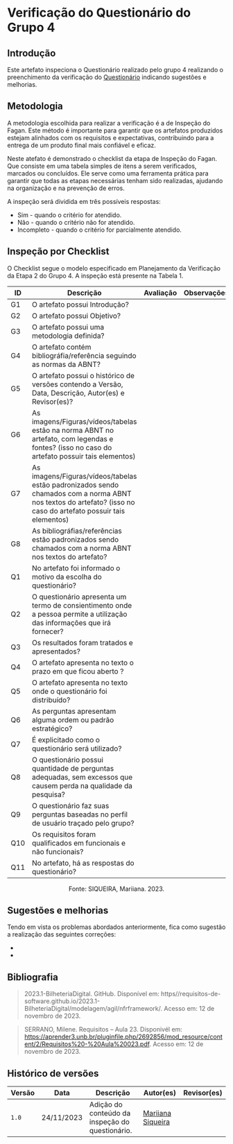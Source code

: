 # Verificação do Questionário do Grupo 4

## Introdução

Este artefato inspeciona o Questionário realizado pelo grupo 4 realizando o preenchimento da verificação do [Questionário](https://github.com/Requisitos-de-Software/2023.2-e-Titulo/blob/main/docs/elicitacao/tecnicas/questionario.md) indicando sugestões e melhorias. 

## Metodologia

A metodologia escolhida para realizar a verificação é a de Inspeção do Fagan. Este método é importante para garantir que os artefatos produzidos estejam alinhados com os requisitos e expectativas, contribuindo para a entrega de um produto final mais confiável e eficaz. 

Neste atefato é demonstrado o checklist da etapa de Inspeção do Fagan. Que consiste em uma tabela simples de itens a serem verificados, marcados ou concluídos. Ele serve como uma ferramenta prática para garantir que todas as etapas necessárias tenham sido realizadas, ajudando na organização e na prevenção de erros.

A inspeção será dividida em três possíveis respostas:
  * Sim - quando o critério for atendido.
  * Não - quando o critério não for atendido.
  * Incompleto - quando o critério for parcialmente atendido.

## Inspeção por Checklist

O Checklist segue o modelo especificado em Planejamento da Verificação da Etapa 2 do Grupo 4. A inspeção está presente na Tabela 1.

<center>
  
| ID | Descrição | Avaliação | Observações |
| ---| -------- | --------- | ------------ |
| G1 | O artefato possui Introdução? | | |
| G2 | O artefato possui Objetivo? | | |
| G3 | O artefato possui uma metodologia definida? | | |
| G4 | O artefato contém bibliográfia/referência seguindo as normas da ABNT? | | |
| G5 | O artefato possui o histórico de versões contendo a Versão, Data, Descrição, Autor(es) e Revisor(es)? | | |
| G6 | As imagens/Figuras/vídeos/tabelas estão na norma ABNT no artefato, com legendas e fontes? (isso no caso do artefato possuir tais elementos) | | |
| G7 | As imagens/Figuras/vídeos/tabelas estão padronizados sendo chamados com a norma ABNT nos textos do artefato? (isso no caso do artefato possuir tais elementos) | | |
| G8 | As bibliográfias/referências estão padronizados sendo chamados com a norma ABNT nos textos do artefato? | | |
| Q1 | No artefato foi informado o motivo da escolha do questionário? | | |
| Q2 | O questionário apresenta um termo de consientimento onde a pessoa permite a utilização das informações que irá fornecer? | | |
| Q3 | Os resultados foram tratados e apresentados? | | |
| Q4 | O artefato apresenta no texto o prazo em que ficou aberto ? | | |
| Q5 | O artefato apresenta no texto onde o questionário foi distribuído? | | |
| Q6 | As perguntas apresentam alguma ordem ou padrão estratégico? | | |
| Q7 | É explicitado como o questionário será utilizado? | | |
| Q8 | O questionário possui quantidade de perguntas adequadas, sem excessos que causem perda na qualidade da pesquisa? | | |
| Q9 | O questionário faz suas perguntas baseadas no perfil de usuário traçado pelo grupo? | | |
| Q10 | Os requisitos foram qualificados em funcionais e não funcionais? | | |
| Q11 | No artefato, há as respostas do questionário? | | |

Fonte: SIQUEIRA, Mariiana. 2023.

</center>

## Sugestões e melhorias

Tendo em vista os problemas abordados anteriormente, fica como sugestão a realização das seguintes correções:

  -
  -

## Bibliografia

> 2023.1-BilheteriaDigital. GitHub. Disponível em: https//requisitos-de-software.github.io/2023.1-BilheteriaDigital/modelagem/agil/nfrframework/.  Acesso em: 12 de novembro de 2023.

> SERRANO, Milene. Requisitos – Aula 23. Disponivél em: https://aprender3.unb.br/pluginfile.php/2692856/mod_resource/content/2/Requisitos%20-%20Aula%20023.pdf. Acesso em: 12 de novembro de 2023.

## Histórico de versões

| Versão | Data       | Descrição   | Autor(es)   | Revisor(es) |
| ------ | ---------- | ----------- | ------------ | ---------- |
| `1.0`  | 24/11/2023 | Adição do conteúdo da inspeção do questionário. | [Mariiana Siqueira](https://github.com/Maryyscreuza) |  |
